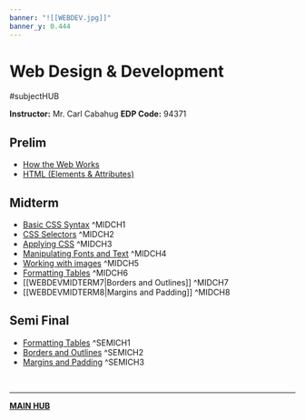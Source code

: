 ```yaml
---
banner: "![[WEBDEV.jpg]]"
banner_y: 0.444
---
```

# Web Design & Development
#subjectHUB 

**Instructor:** Mr. Carl Cabahug
**EDP Code:** 94371

## Prelim
- [How the Web Works](WEBDEVPRELIM1.md)
- [HTML (Elements & Attributes)](WEBDEVPRELIM2.md)

## Midterm
- [Basic CSS Syntax](WEBDEVMIDTERM1.md) ^MIDCH1
- [CSS Selectors](WEBDEVMIDTERM2.md) ^MIDCH2
- [Applying CSS](WEBDEVMIDTERM3.md) ^MIDCH3
- [Manipulating Fonts and Text](WEBDEVMIDTERM4.md) ^MIDCH4
- [Working with images](WEBDEVMIDTERM5.md) ^MIDCH5
- [Formatting Tables](WEBDEVMIDTERM6.md) ^MIDCH6
- [[WEBDEVMIDTERM7|Borders and Outlines]] ^MIDCH7
- [[WEBDEVMIDTERM8|Margins and Padding]] ^MIDCH8

## Semi Final
- [Formatting Tables](WEBDEVSEMIFINAL1.md) ^SEMICH1
- [Borders and Outlines](WEBDEVSEMIFINAL2.md) ^SEMICH2
- [Margins and Padding](WEBDEVSEMIFINAL3.md) ^SEMICH3

<br>

---
**[MAIN HUB](MAINBSIT.md)**